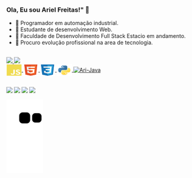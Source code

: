 ### Ola, Eu sou Ariel Freitas!" 👋

- 🔭 Programador em automação industrial.
- 🌱 Estudante de desenvolvimento Web.
- 🌱 Faculdade de Desenvolvimento Full Stack Estacio em andamento.
- 💬 Procuro evolução profissional na area de tecnologia.
##
<div style="margin:auto">
  <a href="https://github.com/ArielFSantos">
  <img height="160em" src="https://github-readme-stats.vercel.app/api?username=arielfsantos&show_icons=true&theme=gotham&include_all_commits=true&count_private=true"/>
  <img height="160em" src="https://github-readme-stats.vercel.app/api/top-langs/?username=arielfsantos&layout=compact&langs_count=7&theme=gotham"/>
</div>

<div style="display: inline_block">
  <img align="center" alt="Ari-Js" height="30" width="40" src="https://raw.githubusercontent.com/devicons/devicon/master/icons/javascript/javascript-plain.svg">
  <img align="center" alt="Ari-HTML" height="30" width="40" src="https://raw.githubusercontent.com/devicons/devicon/master/icons/html5/html5-original.svg">
  <img align="center" alt="Ari-CSS" height="30" width="40" src="https://raw.githubusercontent.com/devicons/devicon/master/icons/css3/css3-original.svg">
  <img align="center" alt="Ari-Python" height="30" width="40" src="https://raw.githubusercontent.com/devicons/devicon/master/icons/python/python-original.svg">
  <img align="center" alt="Ari-Java" height="30" width="40" src="https://cdn.jsdelivr.net/gh/devicons/devicon/icons/java/java-original-wordmark.svg" />


  
</div>

##


<a href="https://www.instagram.com/ariel_freeitas/" target="_blank"><img src="https://img.shields.io/badge/-Instagram-%23E4405F?style=for-the-badge&logo=instagram&logoColor=white" target="_blank"></a>
<a href="https://discord.com/users/ArielFSantos#5000" target="_blank"><img src="https://img.shields.io/badge/Discord-7289DA?style=for-the-badge&logo=discord&logoColor=white" target="_blank"></a> <a href = "mailto:arielrari@gmail.com"><img src="https://img.shields.io/badge/-Gmail-%23333?style=for-the-badge&logo=gmail&logoColor=white" target="_blank"></a>
<a href="https://www.linkedin.com/in/ariel-freitas-dos-santos-4a0265163" target="_blank"><img src="https://img.shields.io/badge/-LinkedIn-%230077B5?style=for-the-badge&logo=linkedin&logoColor=white" target="_blank"></a> 

![Snake animation](https://github.com/arielfsantos/arielfsantos/blob/output/github-contribution-grid-snake.svg)



